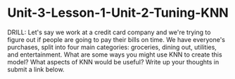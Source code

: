 # Unit-3-Lesson-1-Unit-2-Tuning-KNN
DRILL: Let's say we work at a credit card company and we're trying to figure out if people are going to pay their bills on time. We have everyone's purchases, split into four main categories: groceries, dining out, utilities, and entertainment. What are some ways you might use KNN to create this model? What aspects of KNN would be useful? Write up your thoughts in submit a link below.
